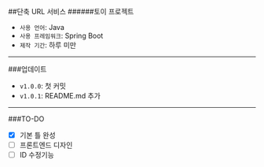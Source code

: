 ##단축 URL 서비스
######토이 프로젝트
- `사용 언어`: Java
- `사용 프레임워크`: Spring Boot
- `제작 기간`: 하루 미만
---
###업데이트
- `v1.0.0`: 첫 커밋
- `v1.0.1`: README.md 추가
---
###TO-DO
- [x] 기본 틀 완성
- [ ] 프론트엔드 디자인
- [ ] ID 수정기능
